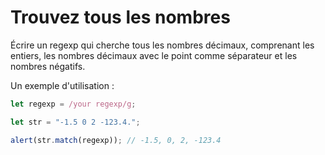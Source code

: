 # Trouvez tous les nombres

Écrire un regexp qui cherche tous les nombres décimaux, comprenant les entiers, les nombres décimaux avec le point comme séparateur et les nombres négatifs.

Un exemple d'utilisation :

```js
let regexp = /your regexp/g;

let str = "-1.5 0 2 -123.4.";

alert(str.match(regexp)); // -1.5, 0, 2, -123.4
```
